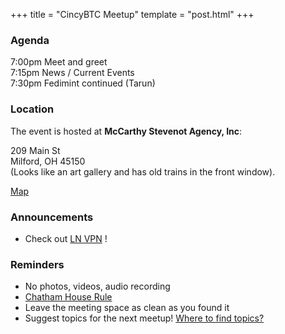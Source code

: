 +++
title = "CincyBTC Meetup"
template = "post.html"
+++

### Agenda

7:00pm Meet and greet  
7:15pm News / Current Events  
7:30pm Fedimint continued (Tarun)  

### Location

The event is hosted at **McCarthy Stevenot Agency, Inc**:

209 Main St  
Milford, OH 45150  
(Looks like an art gallery and has old trains in the front window).  

[Map](https://www.google.com/maps/place/McCarthy+Stevenot+Agency,+Inc./@39.1741388,-84.2966441,17z/data=!4m12!1m6!3m5!1s0x884053ded069cfdf:0xa6db0edc78b578da!2sMcCarthy+Stevenot+Agency,+Inc.!8m2!3d39.1741282!4d-84.295781!3m4!1s0x884053ded069cfdf:0xa6db0edc78b578da!8m2!3d39.1741282!4d-84.295781)

### Announcements

- Check out [LN VPN](https://lnvpn.net/) !  

### Reminders

- No photos, videos, audio recording
- [Chatham House Rule](https://www.chathamhouse.org/about-us/chatham-house-rule)
- Leave the meeting space as clean as you found it
- Suggest topics for the next meetup! [Where to find topics?](/about/find-topics)


